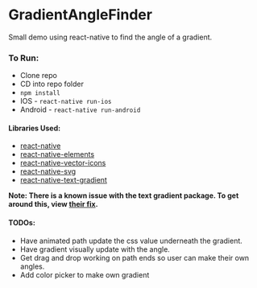 # GradientAngleFinder

Small demo using react-native to find the angle of a gradient.

### To Run:
* Clone repo
* CD into repo folder
* `npm install`
* IOS - `react-native run-ios`
* Android - `react-native run-android`

#### Libraries Used:
* [react-native](https://facebook.github.io/react-native/)
* [react-native-elements](https://react-native-training.github.io/react-native-elements/)
* [react-native-vector-icons](https://github.com/oblador/react-native-vector-icons)
* [react-native-svg](https://github.com/react-native-community/react-native-svg)
* [react-native-text-gradient](https://github.com/iyegoroff/react-native-text-gradient)


**Note: There is a known issue with the text gradient package. To get around this, view [their fix](https://github.com/iyegoroff/react-native-text-gradient#usage-with-rn--0560).**

#### TODOs:
* Have animated path update the css value underneath the gradient.
* Have gradient visually update with the angle.
* Get drag and drop working on path ends so user can make their own angles.
* Add color picker to make own gradient
